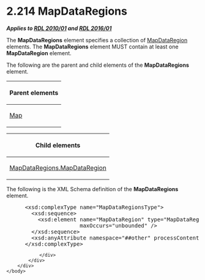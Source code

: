 <html dir="LTR" xmlns:mshelp="http://msdn.microsoft.com/mshelp" xmlns:ddue="http://ddue.schemas.microsoft.com/authoring/2003/5" xmlns:xlink="http://www.w3.org/1999/xlink" xmlns:tool="http://www.microsoft.com/tooltip">
    <head>
        <meta http-equiv="Content-Type" content="text/html; CHARSET=utf-8"></meta>
        <meta name="save" content="history"></meta>
        <title>2.214 MapDataRegions</title>
        <xml>
            <mshelp:toctitle title="2.214 MapDataRegions"></mshelp:toctitle>
            <mshelp:rltitle title="[MS-RDL]: MapDataRegions"></mshelp:rltitle>
            <mshelp:keyword index="A" term="63f87702-7103-489d-bee6-c88bdb8f48ee"></mshelp:keyword>
            <mshelp:attr name="DCSext.ContentType" value="open specification"></mshelp:attr>
            <mshelp:attr name="AssetID" value="63f87702-7103-489d-bee6-c88bdb8f48ee"></mshelp:attr>
            <mshelp:attr name="TopicType" value="kbRef"></mshelp:attr>
            <mshelp:attr name="DCSext.Title" value="[MS-RDL]: MapDataRegions" />
        </xml>
    </head>
    <body>
        <div id="header">
            <h1 class="heading">2.214 MapDataRegions</h1>
        </div>
        <div id="mainSection">
            <div id="mainBody">
                <div id="allHistory" class="saveHistory"></div>
                <div id="sectionSection0" class="section" name="collapseableSection">
                    

<p><b><i>Applies to </i></b><a href="3428e690-a348-4ec7-8a6a-8efb42d2cdee.htm"><b><i>RDL 2010/01</i></b></a><b><i>
and </i></b><a href="52ce3983-2bfc-4e72-9359-42aaf5fe4509.htm"><b><i>RDL 2016/01</i></b></a></p>

<p>The <b>MapDataRegions</b> element specifies a collection of <a href="8854608c-596e-4826-982d-286b5bc63b0c.htm">MapDataRegion</a> elements.
The <b>MapDataRegions</b> element MUST contain at least one <b>MapDataRegion</b>
element.</p>

<p>The following are the parent and child elements of the <b>MapDataRegions</b>
element.</p>

<table>
 <thead>
  <tr>
   <th>
   <p>Parent elements</p>
   </th>
  </tr>
 </thead>
 <tr>
  <td>
  <p><a href="fd166dd8-6772-4507-b3f6-50a2b7cfd6ac.htm">Map</a></p>
  </td>
 </tr>
</table>

<p> </p>

<table>
 <thead>
  <tr>
   <th>
   <p>Child elements</p>
   </th>
  </tr>
 </thead>
 <tr>
  <td>
  <p><a href="7d6a4ffe-5a37-4e99-baf4-92b278e22787.htm">MapDataRegions.MapDataRegion</a></p>
  </td>
 </tr>
</table>

<p>The following is the XML Schema definition of the <b>MapDataRegions</b>
element.           </p>

<dl>
<dd>
<div><pre> &lt;xsd:complexType name=&quot;MapDataRegionsType&quot;&gt;
   &lt;xsd:sequence&gt;
     &lt;xsd:element name=&quot;MapDataRegion&quot; type=&quot;MapDataRegionType&quot; minOccurs=&quot;1&quot; 
                  maxOccurs=&quot;unbounded&quot; /&gt;
   &lt;/xsd:sequence&gt;
   &lt;xsd:anyAttribute namespace=&quot;##other&quot; processContents=&quot;lax&quot; /&gt;
 &lt;/xsd:complexType&gt;
</pre></div>
</dd></dl>


                </div>
            </div>
        </div>
    </body>
</html>